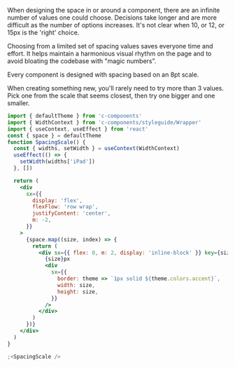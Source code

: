 When designing the space in or around a component, there are an infinite number
of values one could choose. Decisions take longer and are more difficult as the
number of options increases. It's not clear when 10, or 12, or 15px is the
'right' choice.

Choosing from a limited set of spacing values saves everyone time and effort.
It helps maintain a harmonious visual rhythm on the page and to avoid bloating
the codebase with "magic numbers".

Every component is designed with spacing based on an 8pt scale.

When creating something new, you'll rarely need to try more than 3 values. Pick
one from the scale that seems closest, then try one bigger and one smaller.

```jsx noeditor
import { defaultTheme } from 'c-components'
import { WidthContext } from 'c-components/styleguide/Wrapper'
import { useContext, useEffect } from 'react'
const { space } = defaultTheme
function SpacingScale() {
  const { widths, setWidth } = useContext(WidthContext)
  useEffect(() => {
    setWidth(widths['iPad'])
  }, [])

  return (
    <div
      sx={{
        display: 'flex',
        flexFlow: 'row wrap',
        justifyContent: 'center',
        m: -2,
      }}
    >
      {space.map((size, index) => {
        return (
          <div sx={{ flex: 0, m: 2, display: 'inline-block' }} key={size}>
            {size}px
            <div
              sx={{
                border: theme => `1px solid ${theme.colors.accent}`,
                width: size,
                height: size,
              }}
            />
          </div>
        )
      })}
    </div>
  )
}

;<SpacingScale />
```
